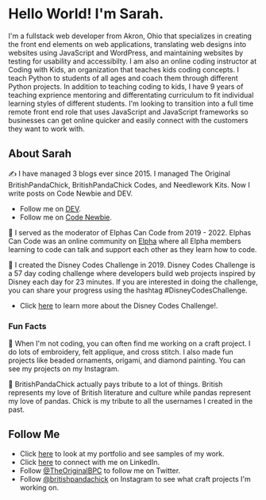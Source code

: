 # Hello World! I'm Sarah.

I'm a fullstack web developer from Akron, Ohio that specializes in creating the front end elements on web applications, translating web designs into websites using JavaScript and WordPress, and maintaining websites by testing for usability and accessibilty. I am also an online coding instructor at Coding with Kids, an organization that teaches kids coding concepts. I teach Python to students of all ages and coach them through different Python projects. In addition to teaching coding to kids, I have 9 years of teaching exprience mentoring and differentating curriculum to fit individual learning styles of different students. I'm looking to transition into a full time remote front end role that uses JavaScript and JavaScript frameworks so businesses can get online quicker and easily connect with the customers they want to work with.

## About Sarah 
✍️ I have managed 3 blogs ever since 2015. I managed The Original BritishPandaChick, BritishPandaChick Codes, and Needlework Kits. Now I write posts on Code Newbie and DEV.

* Follow me on [DEV](https://dev.to/theoriginalbpc).
* Follow me on [Code Newbie](https://community.codenewbie.org/theoriginalbpc).

💚 I served as the moderator of Elphas Can Code from 2019 - 2022. Elphas Can Code was an online community on [Elpha](https://elpha.com/) where all Elpha members learning to code can talk and support each other as they learn how to code.

🏰 I created the Disney Codes Challenge in 2019. Disney Codes Challenge is a 57 day coding challenge where developers build web projects inspired by Disney each day for 23 minutes. If you are interested in doing the challenge, you can share your progress using the hashtag #DisneyCodesChallenge.

* Click [here](https://dev.to/theoriginalbpc/everything-you-need-to-know-about-disney-codes-challenge-3ojb) to learn more about the Disney Codes Challenge!.

### Fun Facts
🧵 When I'm not coding, you can often find me working on a craft project. I do lots of embroidery, felt applique, and cross stitch. I also made fun projects like beaded ornaments, origami, and diamond painting. You can see my projects on my Instagram.

🐼 BritishPandaChick actually pays tribute to a lot of things. British represents my love of British literature and culture while pandas represent my love of pandas. Chick is my tribute to all the usernames I created in the past.

## Follow Me
* Click [here](https://britishpandachick.github.io) to look at my portfolio and see samples of my work.
* Click [here](https://www.linkedin.com/in/sarahbartleybpc/) to connect with me on LinkedIn.
* Follow [@TheOriginalBPC](https://twitter.com/TheOriginalBPC) to follow me on Twitter.
* Follow [@britishpandachick](https://www.instagram.com/britishpandachick) on Instagram to see what craft projects I'm working on.